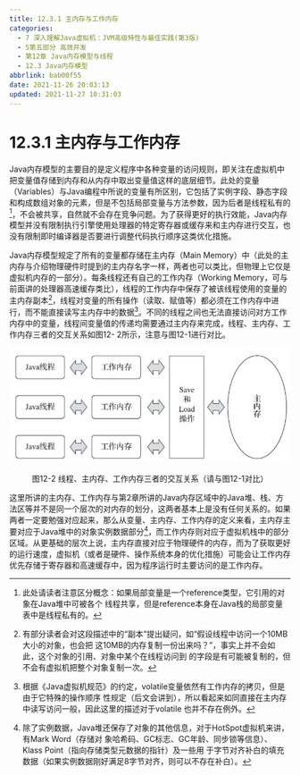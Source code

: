```yaml
---
title: 12.3.1 主内存与工作内存
categories: 
  - 7 深入理解Java虛拟机：JVM高级特性与最佳实践(第3版)
  - 5第五部分 高效并发
  - 第12章 Java内存模型与线程
  - 12.3 Java内存模型
abbrlink: bab00f55
date: 2021-11-26 20:03:13
updated: 2021-11-27 10:31:03
---
```

# 12.3.1 主内存与工作内存
Java内存模型的主要目的是定义程序中各种变量的访问规则，即关注在虚拟机中把变量值存储到内存和从内存中取出变量值这样的底层细节。此处的变量（Variables）与Java编程中所说的变量有所区别，它包括了实例字段、静态字段和构成数组对象的元素，但是不包括局部变量与方法参数，因为后者是线程私有的[^1]，不会被共享，自然就不会存在竞争问题。为了获得更好的执行效能，Java内存模型并没有限制执行引擎使用处理器的特定寄存器或缓存来和主内存进行交互，也没有限制即时编译器是否要进行调整代码执行顺序这类优化措施。

Java内存模型规定了所有的变量都存储在主内存（Main Memory）中（此处的主内存与介绍物理硬件时提到的主内存名字一样，两者也可以类比，但物理上它仅是虚拟机内存的一部分）。每条线程还有自己的工作内存（Working Memory，可与前面讲的处理器高速缓存类比），线程的工作内存中保存了被该线程使用的变量的主内存副本[^2]，线程对变量的所有操作（读取、赋值等）都必须在工作内存中进行，而不能直接读写主内存中的数据[^3]。不同的线程之间也无法直接访问对方工作内存中的变量，线程间变量值的传递均需要通过主内存来完成，线程、主内存、工作内存三者的交互关系如图12- 2所示，注意与图12-1进行对比。

![image-20211126200233576](https://raw.githubusercontent.com/lanlan2017/images/master/Blog/2021/11/20211126200233.png)

<center>图12-2 线程、主内存、工作内存三者的交互关系（请与图12-1对比）</center>

这里所讲的主内存、工作内存与第2章所讲的Java内存区域中的Java堆、栈、方法区等并不是同一个层次的对内存的划分，这两者基本上是没有任何关系的。如果两者一定要勉强对应起来，那么从变量、主内存、工作内存的定义来看，主内存主要对应于Java堆中的对象实例数据部分[^4]，而工作内存则对应于虚拟机栈中的部分区域。从更基础的层次上说，主内存直接对应于物理硬件的内存，而为了获取更好的运行速度，虚拟机（或者是硬件、操作系统本身的优化措施）可能会让工作内存优先存储于寄存器和高速缓存中，因为程序运行时主要访问的是工作内存。

[^1]: 此处请读者注意区分概念：如果局部变量是一个reference类型，它引用的对象在Java堆中可被各个
线程共享，但是reference本身在Java栈的局部变量表中是线程私有的。 
[^2]: 有部分读者会对这段描述中的“副本”提出疑问，如“假设线程中访问一个10MB大小的对象，也会把 这10MB的内存复制一份出来吗？”，事实上并不会如此，这个对象的引用、对象中某个在线程访问到 的字段是有可能被复制的，但不会有虚拟机把整个对象复制一次。 
[^3]: 根据《Java虚拟机规范》的约定，volatile变量依然有工作内存的拷贝，但是由于它特殊的操作顺序 性规定（后文会讲到），所以看起来如同直接在主内存中读写访问一般，因此这里的描述对于volatile 也并不存在例外。 
[^4]: 除了实例数据，Java堆还保存了对象的其他信息，对于HotSpot虚拟机来讲，有Mark Word（存储对 象哈希码、GC标志、GC年龄、同步锁等信息）、Klass Point（指向存储类型元数据的指针）及一些用 于字节对齐补白的填充数据（如果实例数据刚好满足8字节对齐，则可以不存在补白）。
